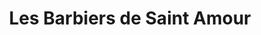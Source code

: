 ---
title: "Les Barbiers de Saint Amour"
url: /besancon/les-barbiers-de-saint-amour/
shop: coiffeur
---